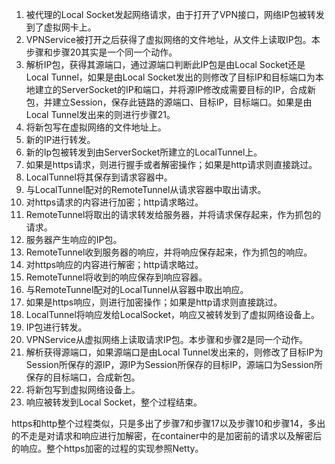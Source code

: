 1. 被代理的Local Socket发起网络请求，由于打开了VPN接口，网络IP包被转发到了虚拟网卡上。
2. VPNService被打开之后获得了虚拟网络的文件地址，从文件上读取IP包。本步骤和步骤20其实是一个同一个动作。
3. 解析IP包，获得其源端口，通过源端口判断此IP包是由Local Socket还是Local Tunnel，如果是由Local Socket发出的则修改了目标IP和目标端口为本地建立的ServerSocket的IP和端口，并将源IP修改成需要目标的IP，合成新包，并建立Session，保存此链路的源端口、目标IP，目标端口。如果是由Local Tunnel发出来的则进行步骤21。
4. 将新包写在虚拟网络的文件地址上。
5. 新的IP进行转发。
6. 新的Ip包被转发到由ServerSocket所建立的LocalTunnel上。
7. 如果是https请求，则进行握手或者解密操作；如果是http请求则直接跳过。
8. LocalTunnel将其保存到请求容器中。
9. 与LocalTunnel配对的RemoteTunnel从请求容器中取出请求。
10. 对https请求的内容进行加密；http请求略过。
11. RemoteTunnel将取出的请求转发给服务器，并将请求保存起来，作为抓包的请求。
12. 服务器产生响应的IP包。
13. RemoteTunnel收到服务器的响应，并将响应保存起来，作为抓包的响应。
14. 对https响应的内容进行解密；http请求略过。
15. RemoteTunnel将收到的响应保存到响应容器。
16. 与RemoteTunnel配对的LocalTunnel从容器中取出响应。
17. 如果是https响应，则进行加密操作；如果是http请求则直接跳过。
18. LocalTunnel将响应发给LocalSocket，响应又被转发到了虚拟网络设备上。
19. IP包进行转发。
20. VPNService从虚拟网络上读取请求IP包。本步骤和步骤2是同一个动作。
21. 解析获得源端口，如果源端口是由Local Tunnel发出来的，则修改了目标IP为Session所保存的源IP，源IP为Session所保存的目标IP，源端口为Session所保存的目标端口，合成新包。
22. 将新包写到虚拟网络设备上。
23. 响应被转发到Local Socket，整个过程结束。

https和http整个过程类似，只是多出了步骤7和步骤17以及步骤10和步骤14，多出的不走是对请求和响应进行加解密，在container中的是加密前的请求以及解密后的响应。整个https加密的过程的实现参照Netty。








